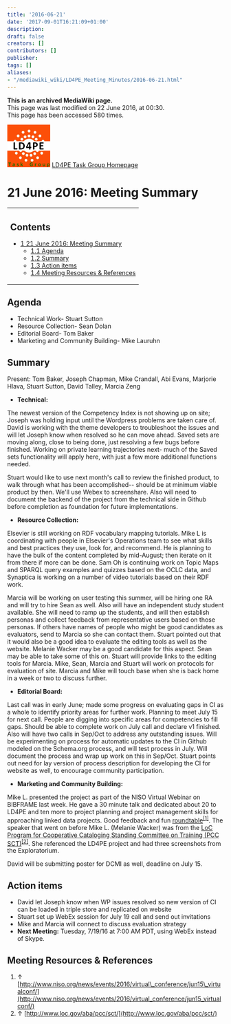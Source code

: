 ```yaml
---
title: '2016-06-21'
date: '2017-09-01T16:21:09+01:00'
description: 
draft: false
creators: []
contributors: []
publisher: 
tags: []
aliases:
- "/mediawiki_wiki/LD4PE_Meeting_Minutes/2016-06-21.html"
---
```


 **This is an archived MediaWiki page.**  
This page was last modified on 22 June 2016, at 00:30.  
This page has been accessed 580 times.

[<img alt="LD4PE logo" src="/mediawiki_wiki/images/Ld4pe.png" width="100" height="99">](/mediawiki_wiki/images/Ld4pe.png) [LD4PE Task Group Homepage](/mediawiki_wiki/Pet/ld4pe)

# 21 June 2016: Meeting Summary 
<table id="toc" class="toc">
  <tr>
    <td>
      <div id="toctitle">
        <h2>Contents</h2>
      </div>
      <ul>
        <li class="toclevel-1 tocsection-1">
          <a href="#21_June_2016:_Meeting_Summary"><span class="tocnumber">1</span> <span class="toctext">21 June 2016: Meeting Summary</span></a>
          <ul>
            <li class="toclevel-2 tocsection-2"><a href="#Agenda"><span class="tocnumber">1.1</span> <span class="toctext">Agenda</span></a></li>
            <li class="toclevel-2 tocsection-3"><a href="#Summary"><span class="tocnumber">1.2</span> <span class="toctext">Summary</span></a></li>
            <li class="toclevel-2 tocsection-4"><a href="#Action_items"><span class="tocnumber">1.3</span> <span class="toctext">Action items</span></a></li>
            <li class="toclevel-2 tocsection-5"><a href="#Meeting_Resources_.26_References"><span class="tocnumber">1.4</span> <span class="toctext">Meeting Resources &amp; References</span></a></li>
          </ul>
        </li>
      </ul>
    </td>
  </tr>
</table>


## Agenda 

- Technical Work- Stuart Sutton 
- Resource Collection- Sean Dolan
- Editorial Board- Tom Baker 
- Marketing and Community Building- Mike Lauruhn

## Summary 

Present: Tom Baker, Joseph Chapman, Mike Crandall, Abi Evans, Marjorie Hlava, Stuart Sutton, David Talley, Marcia Zeng

- **Technical:**

The newest version of the Competency Index is not showing up on site; Joseph was holding input until the Wordpress problems are taken care of. David is working with the theme developers to troubleshoot the issues and will let Joseph know when resolved so he can move ahead. Saved sets are moving along, close to being done, just resolving a few bugs before finished. Working on private learning trajectories next- much of the Saved sets functionality will apply here, with just a few more additional functions needed.

Stuart would like to use next month's call to review the finished product, to walk through what has been accomplished-- should be at minimum viable product by then. We'll use Webex to screenshare. Also will need to document the backend of the project from the technical side in Github before completion as foundation for future implementations.

- **Resource Collection:**

Elsevier is still working on RDF vocabulary mapping tutorials. Mike L is coordinating with people in Elsevier's Operations team to see what skills and best practices they use, look for, and recommend. He is planning to have the bulk of the content completed by mid-August; then iterate on it from there if more can be done. Sam Oh is continuing work on Topic Maps and SPARQL query examples and quizzes based on the OCLC data, and Synaptica is working on a number of video tutorials based on their RDF work.

Marcia will be working on user testing this summer, will be hiring one RA and will try to hire Sean as well. Also will have an independent study student available. She will need to ramp up the students, and will then establish personas and collect feedback from representative users based on those personas. If others have names of people who might be good candidates as evaluators, send to Marcia so she can contact them. Stuart pointed out that it would also be a good idea to evaluate the editing tools as well as the website. Melanie Wacker may be a good candidate for this aspect. Sean may be able to take some of this on. Stuart will provide links to the editing tools for Marcia. Mike, Sean, Marcia and Stuart will work on protocols for evaluation of site. Marcia and Mike will touch base when she is back home in a week or two to discuss further.

- **Editorial Board:**

Last call was in early June; made some progress on evaluating gaps in CI as a whole to identify priority areas for further work. Planning to meet July 15 for next call. People are digging into specific areas for competencies to fill gaps. Should be able to complete work on July call and declare v1 finished. Also will have two calls in Sep/Oct to address any outstanding issues. Will be experimenting on process for automatic updates to the CI in Github modeled on the Schema.org process, and will test process in July. Will document the process and wrap up work on this in Sep/Oct. Stuart points out need for lay version of process description for developing the CI for website as well, to encourage community participation.

- **Marketing and Community Building:**

Mike L. presented the project as part of the NISO Virtual Webinar on BIBFRAME last week. He gave a 30 minute talk and dedicated about 20 to LD4PE and ten more to project planning and project management skills for approaching linked data projects. Good feedback and fun [roundtable](http://www.niso.org/news/events/2016/virtual_conference/jun15_virtualconf/)<sup id="cite_ref-0" class="reference"><a href="#cite_note-0">[1]</a></sup>. The speaker that went on before Mike L. (Melanie Wacker) was from the [LoC Program for Cooperative Cataloging Standing Committee on Training (PCC SCT)](http://www.loc.gov/aba/pcc/sct/)<sup id="cite_ref-1" class="reference"><a href="#cite_note-1">[2]</a></sup>. She referenced the LD4PE project and had three screenshots from the Exploratorium.

David will be submitting poster for DCMI as well, deadline on July 15.

## Action items 

- David let Joseph know when WP issues resolved so new version of CI can be loaded in triple store and replicated on website
- Stuart set up WebEx session for July 19 call and send out invitations
- Mike and Marcia will connect to discuss evaluation strategy 
- **Next Meeting:** Tuesday, 7/19/16 at 7:00 AM PDT, using WebEx instead of Skype.

## Meeting Resources & References 

1. ↑ [http://www.niso.org/news/events/2016/virtual\_conference/jun15\_virtualconf/](http://www.niso.org/news/events/2016/virtual_conference/jun15_virtualconf/)
2. ↑ [http://www.loc.gov/aba/pcc/sct/](http://www.loc.gov/aba/pcc/sct/)

